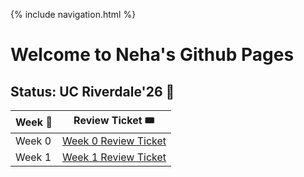 {% include navigation.html %}
# Welcome to Neha's Github Pages

## Status: UC Riverdale'26 🧸

| Week 📆       |  Review Ticket 🎟 |
| ------------- | ---------------- |
| Week 0        | [Week 0 Review Ticket](https://github.com/nehapavani/CSP-Tri-3/issues/1)|
| Week 1        | [Week 1 Review Ticket](https://github.com/nehapavani/CSP-Tri-3/issues/2)|
